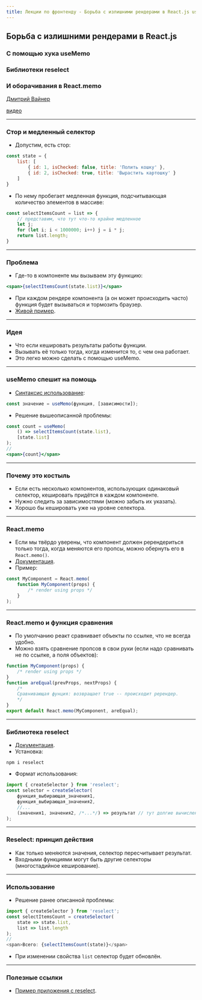 ```yaml
---
title: Лекции по фронтенду - Борьба с излишними рендерами в React.js useMemo reselect
---
```


## Борьба с излишними рендерами в React.js
### С помощью хука useMemo
### Библиотеки reselect
### И оборачивания в React.memo

[Дмитрий Вайнер](mailto:dmitry.weiner@gmail.com)

[видео](https://drive.google.com/file/d/18zlX_cBrtaNDvBkSvDD282UIckH6opPW/view?usp=sharing)

---

### Стор и медленный селектор
* Допустим, есть стор:
```js
const state = {
    list: [
        { id: 1, isChecked: false, title: 'Полить кошку' },
        { id: 2, isChecked: true, title: 'Вырастить картошку' }
    ]
}
```
* По нему пробегает медленная функция, подсчитывающая количество элементов в массиве:
```js
const selectItemsCount = list => {
    // представим, что тут что-то крайне медленное
    let j;
    for (let i; i < 1000000; i++) j = i * j; 
    return list.length;
}
``` 

---

### Проблема
* Где-то в компоненте мы вызываем эту функцию:
```jsx
<span>{selectItemsCount(state.list)}</span>
```
* При каждом рендере компонента (а он может происходить часто) функция будет вызываться
и тормозить браузер.
* [Живой пример](https://dmitryweiner.github.io/907sv-react/list.html).

---

### Идея
* Что если кешировать результаты работы функции.
* Вызывать её только тогда, когда изменится то, с чем она работает.
* Это легко можно сделать с помощью useMemo.

---

### useMemo спешит на помощь
* [Синтаксис использование](https://reactjs.org/docs/hooks-reference.html#usememo):
```js
const значение = useMemo(функция, [зависимости]);
```
* Решение вышеописанной проблемы:
```jsx
const count = useMemo(
    () => selectItemsCount(state.list),
    [state.list]
);
//
<span>{count}</span>
```
---

### Почему это костыль
* Если есть несколько компонентов, использующих одинаковый селектор, кешировать
придётся в каждом компоненте.
* Нужно следить за зависимостями (можно забыть их указать).
* Хорошо бы кешировать уже на уровне селектора.

---

### React.memo
* Если мы твёрдо уверены, что компонент должен ререндериться только тогда, когда меняются его пропсы,
  можно обернуть его в ```React.memo()```.
* [Документация](https://reactjs.org/docs/react-api.html#reactmemo).
* Пример:
```jsx
const MyComponent = React.memo(
    function MyComponent(props) {
        /* render using props */
    }
);
```

---

### React.memo и функция сравнения
* По умолчанию реакт сравнивает объекты по ссылке, что не всегда удобно.
* Можно взять сравнение пропсов в свои руки (если надо сравнивать не по ссылке, а поля объектов):
```jsx
function MyComponent(props) {
    /* render using props */
}
function areEqual(prevProps, nextProps) {
    /*
    Сравнивающая фунция: возвращает true -- происходит ререндер.
    */
}
export default React.memo(MyComponent, areEqual);
```

---

### Библиотека reselect
* [Документация](https://github.com/reduxjs/reselect).
* Установка:
```shell
npm i reselect
```
* Формат использования:
```js
import { createSelector } from 'reselect';
const selector = createSelector(
    функция_выбирающая_значения1,
    функция_выбирающая_значения2,
    //...
    (значения1, значения2, /*...*/) => результат // тут долгие вычисления
);
```

---

### Reselect: принцип действия
* Как только меняются значения, селектор пересчитывает результат.
* Входными функциями могут быть другие селекторы (многостадийное кеширование).

---

### Использование
* Решение ранее описанной проблемы:
```js
import { createSelector } from 'reselect';
const selectItemsCount = createSelector(
    state => state.list,
    list => list.length
);
//
<span>Всего: {selectItemsCount(state)}</span>
```
* При изменении свойства ```list``` селектор будет обновлён.

---

### Полезные ссылки
* [Пример приложения с reselect](https://codesandbox.io/s/7429z69wwj).